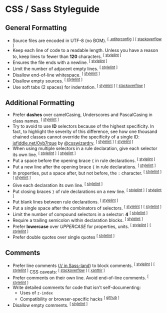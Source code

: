 # CSS / Sass Styleguide

## General Formatting

* Source files are encoded in UTF-8 (no BOM). <sup>[ [.editorconfig](https://github.com/editorconfig/editorconfig/wiki/EditorConfig-Properties#charset) ]</sup> <sup>[ [stackoverflow](https://stackoverflow.com/questions/2223882/whats-different-between-utf-8-and-utf-8-without-bom/2223926#2223926) ]</sup>
* Keep each line of code to a readable length. Unless you have a reason to, keep lines to fewer than **120** characters. <sup>[ [stylelint](https://stylelint.io/user-guide/rules/max-line-length/) ]</sup>
* Ensures the file ends with a newline. <sup>[ [stylelint](https://stylelint.io/user-guide/rules/no-missing-end-of-source-newline/) ]</sup>
* Limit the number of adjacent empty lines. <sup>[ [stylelint](https://stylelint.io/user-guide/rules/max-empty-lines/) ]</sup>
* Disallow end-of-line whitespace. <sup>[ [stylelint](https://stylelint.io/user-guide/rules/no-eol-whitespace/) ]</sup>
* Disallow empty sources. <sup>[ [stylelint](https://stylelint.io/user-guide/rules/no-empty-source/) ]</sup>
* Use soft tabs (2 spaces) for indentation. <sup>[ [stylelint](https://stylelint.io/user-guide/rules/indentation/) ]</sup> <sup>[ [stackoverflow](https://stackoverflow.blog/2017/06/15/developers-use-spaces-make-money-use-tabs/) ]</sup>

## Additional Formatting

* Prefer **dashes** over camelCasing, Underscores and PascalCasing in class names. <sup>[ [stylelint](https://stylelint.io/user-guide/rules/selector-class-pattern/) ]</sup>
* Try to avoid to use **ID** selectors because of the highest specificity. In fact, to highlight the severity of this difference, see how one thousand chained classes cannot override the specificity of a single ID: [jsfiddle.net/0yb7rque](https://jsfiddle.net/csswizardry/0yb7rque/) by [@csswizardry](https://csswizardry.com/). <sup>[ [stylelint](https://stylelint.io/user-guide/rules/selector-id-pattern/) ]</sup> <sup>[ [stylelint](https://stylelint.io/user-guide/rules/selector-max-id/) ]</sup>
* When using multiple selectors in a rule declaration, give each selector its own line. <sup>[ [stylelint](https://stylelint.io/user-guide/rules/selector-list-comma-newline-after/) ]</sup> <sup>[ [stylelint](https://stylelint.io/user-guide/rules/selector-max-empty-lines/) ]</sup>
* Put a space before the opening brace `{` in rule declarations. <sup>[ [stylelint](https://stylelint.io/user-guide/rules/block-opening-brace-space-before/) ]</sup>
* Put a new line after the opening brace `{` in rule declarations. <sup>[ [stylelint](https://stylelint.io/user-guide/rules/block-opening-brace-newline-after/) ]</sup>
* In properties, put a space after, but not before, the `:` character. <sup>[ [stylelint](https://stylelint.io/user-guide/rules/declaration-colon-space-after/) ]</sup> <sup>[ [stylelint](https://stylelint.io/user-guide/rules/declaration-colon-space-before/) ]</sup>
* Give each declaration its own line. <sup>[ [stylelint](https://stylelint.io/user-guide/rules/declaration-block-semicolon-newline-after/) ]</sup>
* Put closing braces `}` of rule declarations on a new line. <sup>[ [stylelint](https://stylelint.io/user-guide/rules/block-closing-brace-newline-after/) ]</sup> <sup>[ [stylelint](https://stylelint.io/user-guide/rules/block-closing-brace-newline-before/) ]</sup>
* Put blank lines between rule declarations. <sup>[ [stylelint](https://stylelint.io/user-guide/rules/rule-empty-line-before/) ]</sup>
* Put a single space after the combinators of selectors. <sup>[ [stylelint](https://stylelint.io/user-guide/rules/selector-combinator-space-after/) ]</sup> <sup>[ [stylelint](https://stylelint.io/user-guide/rules/selector-combinator-space-before/) ]</sup>
* Limit the number of compound selectors in a selector: **4** <sup>[ [stylelint](https://stylelint.io/user-guide/rules/selector-max-compound-selectors/) ]</sup>
* Require a trailing semicolon within declaration blocks. <sup>[ [stylelint](https://stylelint.io/user-guide/rules/declaration-block-trailing-semicolon/) ]</sup>
* Prefer **lowercase** over *UPPERCASE* for properties, units. <sup>[ [stylelint](https://stylelint.io/user-guide/rules/property-case/) ]</sup> <sup>[ [stylelint](https://stylelint.io/user-guide/rules/unit-case/) ]</sup>
* Prefer double quotes over single quotes <sup>[ [stylelint](https://stylelint.io/user-guide/rules/string-quotes/) ]</sup>

## Comments

* Prefer line comments ([// in Sass-land](http://sass-lang.com/documentation/file.SASS_REFERENCE.html#comments)) to block comments. <sup>[ [stylelint](https://stylelint.io/user-guide/rules/comment-whitespace-inside/) ]</sup> <sup>[ [stylelint](https://stylelint.io/user-guide/rules/no-invalid-double-slash-comments/) ]</sup> CSS caveats: <sup>[ [stackoverflow](https://stackoverflow.com/questions/12298890/is-it-bad-practice-to-comment-out-single-lines-of-css-with/20192639#20192639) ]</sup> <sup>[ [xanthir](http://www.xanthir.com/b4U10) ]</sup>
* Prefer comments on their own line. Avoid end-of-line comments. <sup>[ [stylelint](https://stylelint.io/user-guide/rules/comment-empty-line-before/) ]</sup>
* Write detailed comments for code that isn't self-documenting:
  * Uses of `z-index`
  * Compatibility or browser-specific hacks  <sup>[ [github](https://github.com/Slamdunk/stylelint-no-browser-hacks) ]</sup>
* Disallow empty comments. <sup>[ [stylelint](https://stylelint.io/user-guide/rules/comment-no-empty/) ]</sup>
